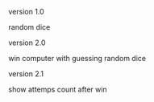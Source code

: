 version 1.0

random dice

version 2.0

win computer with guessing random dice

version 2.1

show attemps count after win